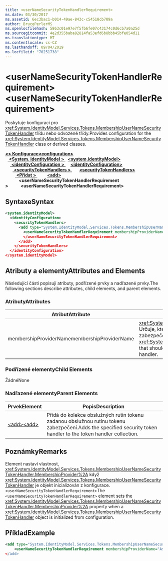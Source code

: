 ```yaml
---
title: <userNameSecurityTokenHandlerRequirement>
ms.date: 03/30/2017
ms.assetid: 6ec3bac1-b014-49ae-843c-c54518cb709a
author: BrucePerlerMS
ms.openlocfilehash: 5863c01e97e7f5fb6fe07c43174c0d6cb7a0a25d
ms.sourcegitcommit: 4e2d355baba82814fa53efd6b8bbb45bfe054d11
ms.translationtype: MT
ms.contentlocale: cs-CZ
ms.lasthandoff: 09/04/2019
ms.locfileid: "70251738"
---
```

# <a name="usernamesecuritytokenhandlerrequirement"></a><span data-ttu-id="1dbeb-101">\<userNameSecurityTokenHandlerRequirement></span><span class="sxs-lookup"><span data-stu-id="1dbeb-101">\<userNameSecurityTokenHandlerRequirement></span></span>
<span data-ttu-id="1dbeb-102">Poskytuje konfiguraci pro <xref:System.IdentityModel.Services.Tokens.MembershipUserNameSecurityTokenHandler> třídu nebo odvozené třídy.</span><span class="sxs-lookup"><span data-stu-id="1dbeb-102">Provides configuration for the <xref:System.IdentityModel.Services.Tokens.MembershipUserNameSecurityTokenHandler> class or derived classes.</span></span>  
  
<span data-ttu-id="1dbeb-103">[ **\<> Konfigurace**](../configuration-element.md)</span><span class="sxs-lookup"><span data-stu-id="1dbeb-103">[**\<configuration>**](../configuration-element.md)</span></span>\
<span data-ttu-id="1dbeb-104">&nbsp;&nbsp;[ **\<System. identityModel >** ](system-identitymodel.md)</span><span class="sxs-lookup"><span data-stu-id="1dbeb-104">&nbsp;&nbsp;[**\<system.identityModel>**](system-identitymodel.md)</span></span>\
<span data-ttu-id="1dbeb-105">&nbsp;&nbsp;&nbsp;&nbsp;[ **\<identityConfiguration >** ](identityconfiguration.md)</span><span class="sxs-lookup"><span data-stu-id="1dbeb-105">&nbsp;&nbsp;&nbsp;&nbsp;[**\<identityConfiguration>**](identityconfiguration.md)</span></span>\
<span data-ttu-id="1dbeb-106">&nbsp;&nbsp;&nbsp;&nbsp;&nbsp;&nbsp;[ **\<securityTokenHandlers >** ](securitytokenhandlers.md)</span><span class="sxs-lookup"><span data-stu-id="1dbeb-106">&nbsp;&nbsp;&nbsp;&nbsp;&nbsp;&nbsp;[**\<securityTokenHandlers>**](securitytokenhandlers.md)</span></span>\
<span data-ttu-id="1dbeb-107">&nbsp;&nbsp;&nbsp;&nbsp;&nbsp;&nbsp;&nbsp;&nbsp;[ **\<Přidat >** ](add.md)</span><span class="sxs-lookup"><span data-stu-id="1dbeb-107">&nbsp;&nbsp;&nbsp;&nbsp;&nbsp;&nbsp;&nbsp;&nbsp;[**\<add>**](add.md)</span></span>\
<span data-ttu-id="1dbeb-108">&nbsp;&nbsp;&nbsp;&nbsp;&nbsp;&nbsp;&nbsp;&nbsp;&nbsp;&nbsp; **\<userNameSecurityTokenHandlerRequirement >**</span><span class="sxs-lookup"><span data-stu-id="1dbeb-108">&nbsp;&nbsp;&nbsp;&nbsp;&nbsp;&nbsp;&nbsp;&nbsp;&nbsp;&nbsp;**\<userNameSecurityTokenHandlerRequirement>**</span></span>  
  
## <a name="syntax"></a><span data-ttu-id="1dbeb-109">Syntaxe</span><span class="sxs-lookup"><span data-stu-id="1dbeb-109">Syntax</span></span>  
  
```xml  
<system.identityModel>  
  <identityConfiguration>  
    <securityTokenHandlers>  
      <add type="System.IdentityModel.Services.Tokens.MembershipUserNameSecurityTokenHandler, System.IdentityModel.Services">  
        <userNameSecurityTokenHandlerRequirement membershipProviderName=xs:string >  
        </userNameSecurityTokenHandlerRequirement>  
      </add>  
    </securityTokenHandlers>  
  </identityConfiguration>  
</system.identityModel>  
```  
  
## <a name="attributes-and-elements"></a><span data-ttu-id="1dbeb-110">Atributy a elementy</span><span class="sxs-lookup"><span data-stu-id="1dbeb-110">Attributes and Elements</span></span>  
 <span data-ttu-id="1dbeb-111">Následující části popisují atributy, podřízené prvky a nadřazené prvky.</span><span class="sxs-lookup"><span data-stu-id="1dbeb-111">The following sections describe attributes, child elements, and parent elements.</span></span>  
  
### <a name="attributes"></a><span data-ttu-id="1dbeb-112">Atributy</span><span class="sxs-lookup"><span data-stu-id="1dbeb-112">Attributes</span></span>  
  
|<span data-ttu-id="1dbeb-113">Atribut</span><span class="sxs-lookup"><span data-stu-id="1dbeb-113">Attribute</span></span>|<span data-ttu-id="1dbeb-114">Popis</span><span class="sxs-lookup"><span data-stu-id="1dbeb-114">Description</span></span>|  
|---------------|-----------------|  
|<span data-ttu-id="1dbeb-115">membershipProviderName</span><span class="sxs-lookup"><span data-stu-id="1dbeb-115">membershipProviderName</span></span>|<span data-ttu-id="1dbeb-116"><xref:System.Web.Security.MembershipProvider> Určuje, které má obslužná rutina tokenu zabezpečení použít.</span><span class="sxs-lookup"><span data-stu-id="1dbeb-116">Specifies the <xref:System.Web.Security.MembershipProvider> that should be used by the security token handler.</span></span>|  
  
### <a name="child-elements"></a><span data-ttu-id="1dbeb-117">Podřízené elementy</span><span class="sxs-lookup"><span data-stu-id="1dbeb-117">Child Elements</span></span>  
 <span data-ttu-id="1dbeb-118">Žádné</span><span class="sxs-lookup"><span data-stu-id="1dbeb-118">None</span></span>  
  
### <a name="parent-elements"></a><span data-ttu-id="1dbeb-119">Nadřazené elementy</span><span class="sxs-lookup"><span data-stu-id="1dbeb-119">Parent Elements</span></span>  
  
|<span data-ttu-id="1dbeb-120">Prvek</span><span class="sxs-lookup"><span data-stu-id="1dbeb-120">Element</span></span>|<span data-ttu-id="1dbeb-121">Popis</span><span class="sxs-lookup"><span data-stu-id="1dbeb-121">Description</span></span>|  
|-------------|-----------------|  
|[<span data-ttu-id="1dbeb-122">\<add></span><span class="sxs-lookup"><span data-stu-id="1dbeb-122">\<add></span></span>](add.md)|<span data-ttu-id="1dbeb-123">Přidá do kolekce obslužných rutin tokenu zadanou obslužnou rutinu tokenu zabezpečení.</span><span class="sxs-lookup"><span data-stu-id="1dbeb-123">Adds the specified security token handler to the token handler collection.</span></span>|  
  
## <a name="remarks"></a><span data-ttu-id="1dbeb-124">Poznámky</span><span class="sxs-lookup"><span data-stu-id="1dbeb-124">Remarks</span></span>  
 <span data-ttu-id="1dbeb-125">Element nastaví vlastnost, <xref:System.IdentityModel.Services.Tokens.MembershipUserNameSecurityTokenHandler.MembershipProvider%2A> když <xref:System.IdentityModel.Services.Tokens.MembershipUserNameSecurityTokenHandler> je objekt inicializován z konfigurace. `<userNameSecurityTokenHandlerRequirement>`</span><span class="sxs-lookup"><span data-stu-id="1dbeb-125">The `<userNameSecurityTokenHandlerRequirement>` element sets the <xref:System.IdentityModel.Services.Tokens.MembershipUserNameSecurityTokenHandler.MembershipProvider%2A> property when a <xref:System.IdentityModel.Services.Tokens.MembershipUserNameSecurityTokenHandler> object is initialized from configuration.</span></span>  
  
## <a name="example"></a><span data-ttu-id="1dbeb-126">Příklad</span><span class="sxs-lookup"><span data-stu-id="1dbeb-126">Example</span></span>  
  
```xml  
<add type="System.IdentityModel.Services.Tokens.MembershipUserNameSecurityTokenHandler, System.IdentityModel.Services">  
    <userNameSecurityTokenHandlerRequirement membershipProviderName="AspNetSqlProvider/>  
</add>  
```
